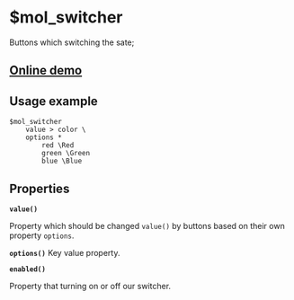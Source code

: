 # $mol_switcher

Buttons which switching the sate;

## [Online demo](http://eigenmethod.github.io/mol//#demo=mol_switcher_demo)

## Usage example

```
$mol_switcher
	value > color \
	options *
		red \Red
		green \Green
		blue \Blue
```

## Properties

**`value()`**

Property which should be changed `value()` by buttons based on their own property `options`.

**`options()`**
Key value property.


**`enabled()`**

Property that turning on or off our switcher.

